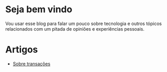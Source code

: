 # Seja bem vindo

Vou usar esse blog para falar um pouco sobre tecnologia e outros tópicos
relacionados com um pitada de opiniões e experiências pessoais.

# Artigos

- [Sobre transações](./pages/about-transactions)
